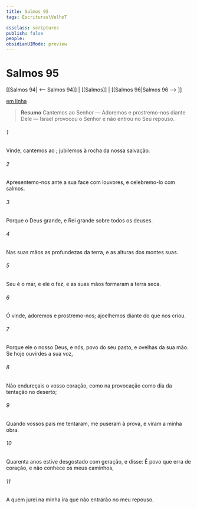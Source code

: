 ```yaml
---
title: Salmos 95
tags: Escrituras\VelhoT

cssclass: scriptures
publish: false
people:
obsidianUIMode: preview
---
```


# Salmos 95
[[Salmos 94| <-- Salmos 94]] | [[Salmos]] | [[Salmos 96|Salmos 96 --> ]]

[em linha](https://churchofjesuschrist.org/study/scriptures/ot/ps/95?lang=por)

> __Resumo__
Cantemos ao Senhor — Adoremos e prostremo-nos diante Dele — Israel provocou o Senhor e não entrou no Seu repouso.

###### 1 
Vinde, cantemos ao ; jubilemos à rocha da nossa salvação.

###### 2 
Apresentemo-nos ante a sua face com louvores, e celebremo-lo com salmos.

###### 3 
Porque o   Deus grande, e Rei grande sobre todos os deuses.

###### 4 
Nas suas mãos  as profundezas da terra, e as alturas dos montes  suas.

###### 5 
Seu é o mar, e ele o fez, e as suas mãos formaram a terra seca.

###### 6 
Ó vinde, adoremos e prostremo-nos; ajoelhemos diante do  que nos criou.

###### 7 
Porque ele  o nosso Deus, e nós, povo do seu pasto, e ovelhas da sua mão. Se hoje ouvirdes a sua voz,

###### 8 
Não endureçais o vosso coração,  como na provocação  como  dia da tentação no deserto;

###### 9 
Quando vossos pais me tentaram, me puseram à prova, e viram a minha obra.

###### 10 
Quarenta anos estive desgostado com  geração, e disse: É  povo que erra de coração, e não conhece os meus caminhos,

###### 11 
A quem jurei na minha ira que não entrarão no meu repouso.

